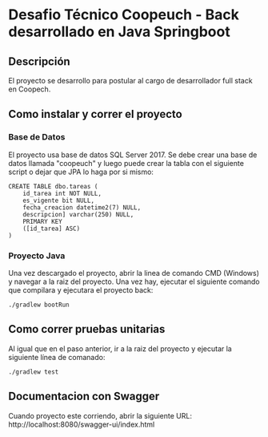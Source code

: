 # Desafio Técnico Coopeuch - Back desarrollado en Java Springboot

## Descripción
El proyecto se desarrollo para postular al cargo de desarrollador full stack en Coopech.

## Como instalar y correr el proyecto

### Base de Datos

El proyecto usa base de datos SQL Server 2017. Se debe crear una base de datos llamada "coopeuch" y luego puede crear la tabla con el siguiente script o dejar que JPA lo haga por si mismo:
```
CREATE TABLE dbo.tareas (
    id_tarea int NOT NULL,
    es_vigente bit NULL,
    fecha_creacion datetime2(7) NULL,
    descripcion] varchar(250) NULL,
    PRIMARY KEY 
    ([id_tarea] ASC)
) 
```

### Proyecto Java
Una vez descargado el proyecto, abrir la linea de comando CMD (Windows) y navegar a la raiz del proyecto. Una vez hay, ejecutar el siguiente comando que compilara y ejecutara el proyecto back:
```
./gradlew bootRun
```

## Como correr pruebas unitarias

Al igual que en el paso anterior, ir a la raiz del proyecto y ejecutar la siguiente línea de comanado:
```
./gradlew test
```

## Documentacion con Swagger

Cuando proyecto este corriendo, abrir la siguiente URL:
http://localhost:8080/swagger-ui/index.html
